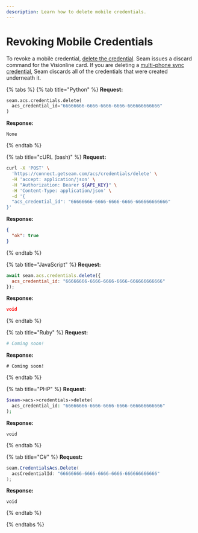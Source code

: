 ```yaml
---
description: Learn how to delete mobile credentials.
---
```


# Revoking Mobile Credentials

To revoke a mobile credential, [delete the credential](../../../capability-guides/access-systems/managing-credentials.md#delete-a-credential). Seam issues a discard command for the Visionline card. If you are deleting a [multi-phone sync credential](../../../capability-guides/mobile-access/issuing-mobile-credentials-from-an-access-control-system.md#what-are-multi-phone-sync-credentials), Seam discards all of the credentials that were created underneath it.

{% tabs %}
{% tab title="Python" %}
**Request:**

```python
seam.acs.credentials.delete(
  acs_credential_id="66666666-6666-6666-6666-666666666666"
)
```

**Response:**

```
None
```
{% endtab %}

{% tab title="cURL (bash)" %}
**Request:**

```bash
curl -X 'POST' \
  'https://connect.getseam.com/acs/credentials/delete' \
  -H 'accept: application/json' \
  -H "Authorization: Bearer ${API_KEY}" \
  -H 'Content-Type: application/json' \
  -d '{
  "acs_credential_id": "66666666-6666-6666-6666-666666666666"
}'
```

**Response:**

```json
{
  "ok": true
}
```
{% endtab %}

{% tab title="JavaScript" %}
**Request:**

```javascript
await seam.acs.credentials.delete({
  acs_credential_id: "66666666-6666-6666-6666-666666666666"
});
```

**Response:**

```json
void
```
{% endtab %}

{% tab title="Ruby" %}
**Request:**

```ruby
# Coming soon!
```

**Response:**

```
# Coming soon!
```
{% endtab %}

{% tab title="PHP" %}
**Request:**

```php
$seam->acs->credentials->delete(
  acs_credential_id: "66666666-6666-6666-6666-666666666666"
);
```

**Response:**

```
void
```
{% endtab %}

{% tab title="C#" %}
**Request:**

```csharp
seam.CredentialsAcs.Delete(
  acsCredentialId: "66666666-6666-6666-6666-666666666666"
);
```

**Response:**

```
void
```
{% endtab %}



{% endtabs %}

